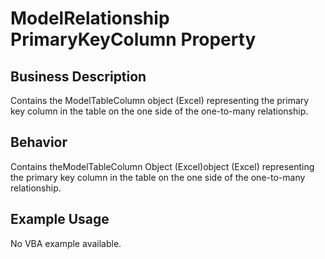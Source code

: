 # ModelRelationship PrimaryKeyColumn Property

## Business Description
Contains the ModelTableColumn object (Excel) representing the primary key column in the table on the one side of the one-to-many relationship.

## Behavior
Contains theModelTableColumn Object (Excel)object (Excel) representing the primary key column in the table on the one side of the one-to-many relationship.

## Example Usage
No VBA example available.